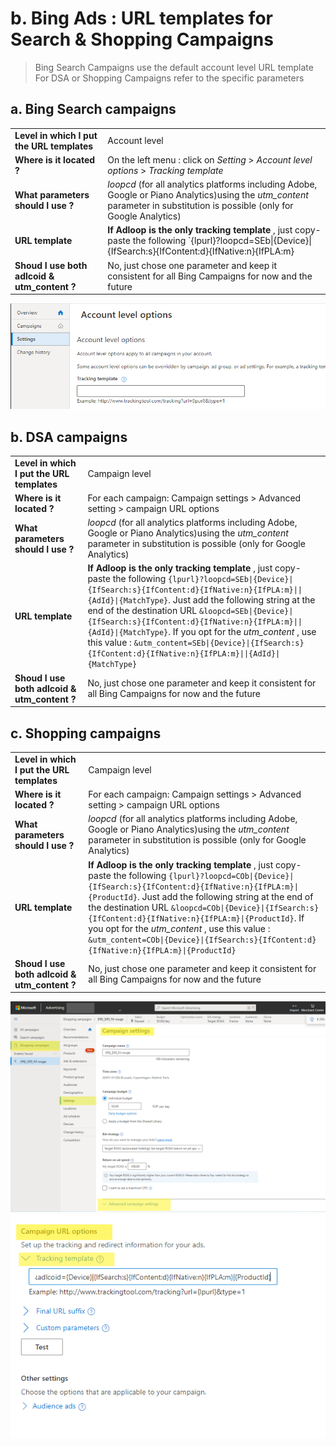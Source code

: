 # b. Bing Ads : URL templates for Search & Shopping Campaigns

> Bing Search Campaigns use the default account level URL template
For DSA or Shopping Campaigns refer to the specific parameters


## a.  Bing Search campaigns 

|||
|-|-|
|**Level in which I put the URL templates**| Account level |
|**Where is it located ?**| On the left menu : click on  _Setting_ > _Account level options_ > _Tracking template_  |
|**What parameters should I use ?**| _loopcd_ (for all analytics platforms including Adobe, Google or Piano Analytics)using the  _utm_content_  parameter in substitution is possible (only for Google Analytics) |
|**URL template**|  **If Adloop is the only tracking template** , just copy-paste the following `{lpurl}?loopcd=SEb\|{Device}\|{IfSearch:s}{IfContent:d}{IfNative:n}{IfPLA:m}|{keyword:no_kw}\|{AdId}\|{MatchType}`. Just add the following string at the end of the destination URL `&loopcd=SEb\|{Device}\|{IfSearch:s}{IfContent:d}{IfNative:n}{IfPLA:m}\|{keyword:no_kw}\|{AdId}\|{MatchType}`. If you opt for the  _utm_content_ , use this value : `&utm_content=SEb\|{Device}\|{IfSearch:s}{IfContent:d}{IfNative:n}{IfPLA:m}\|{keyword:no_kw}\|{AdId}\|{MatchType}` |
|**Shoud I use both adlcoid & utm_content ?**| No, just chose one parameter and keep it consistent for all Bing Campaigns for now and the future  | 

![](.gitbook/image-20220525-124803.png)
## b.  DSA campaigns 

|||
|-|-|
|**Level in which I put the URL templates**| Campaign level |
|**Where is it located ?**| For each campaign: Campaign settings > Advanced setting > campaign URL options |
|**What parameters should I use ?**| _loopcd_ (for all analytics platforms including Adobe, Google or Piano Analytics)using the  _utm_content_  parameter in substitution is possible (only for Google Analytics) |
|**URL template**| **If Adloop is the only tracking template** , just copy-paste the following `{lpurl}?loopcd=SEb\|{Device}\|{IfSearch:s}{IfContent:d}{IfNative:n}{IfPLA:m}\|\|{AdId}\|{MatchType}`. Just add the following string at the end of the destination URL `&loopcd=SEb\|{Device}\|{IfSearch:s}{IfContent:d}{IfNative:n}{IfPLA:m}\|\|{AdId}\|{MatchType}`. If you opt for the  _utm_content_ , use this value : `&utm_content=SEb\|{Device}\|{IfSearch:s}{IfContent:d}{IfNative:n}{IfPLA:m}\|\|{AdId}\|{MatchType}` |
|**Shoud I use both adlcoid & utm_content ?**| No, just chose one parameter and keep it consistent for all Bing Campaigns for now and the future  |


## c.  Shopping campaigns

|||
|-|-|
|**Level in which I put the URL templates**| Campaign level | 
|**Where is it located ?**| For each campaign: Campaign settings > Advanced setting > campaign URL options |
|**What parameters should I use ?**| _loopcd_ (for all analytics platforms including Adobe, Google or Piano Analytics)using the  _utm_content_  parameter in substitution is possible (only for Google Analytics) |
|**URL template**| **If Adloop is the only tracking template** , just copy-paste the following `{lpurl}?loopcd=COb\|{Device}\|{IfSearch:s}{IfContent:d}{IfNative:n}{IfPLA:m}\|{ProductId}`. Just add the following string at the end of the destination URL `&loopcd=COb\|{Device}\|{IfSearch:s}{IfContent:d}{IfNative:n}{IfPLA:m}\|{ProductId}`. If you opt for the _utm_content_ , use this value : `&utm_content=COb\|{Device}\|{IfSearch:s}{IfContent:d}{IfNative:n}{IfPLA:m}\|{ProductId}` |
|**Shoud I use both adlcoid & utm_content ?**| No, just chose one parameter and keep it consistent for all Bing Campaigns for now and the future  |

![](.gitbook/0.png)![](.gitbook/1st.png)
